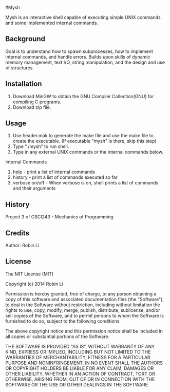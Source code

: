 #Mysh

Mysh is an interactive shell capable of executing simple UNIX 
commands and some implemented internal commands. 

## Background

Goal is to understand how to spawn subprocesses, how to implement
internal commands, and handle errors. Builds upon skills of 
dynamic memory management, text I/O, string manipulation, and
the design and use of structures. 

## Installation

1. Download MinGW to obtain the GNU Compiler Collection(GNU) for compiling C programs. 
2. Download zip file.

## Usage

1. Use header.mak to generate the make file and use the make file to create the executable.
(If executable "mysh" is there, skip this step)
2. Type "./mysh" to run shell.
3. Type in any external UNIX commands or the internal commands below.

Internal Commands
1. help - print a list of internal commands
2. history - print a list of commands executed so far
3. verbose on/off - When verbose is on, shell prints a list of commands and
their arguments

## History

Project 3 of CSCI243 - Mechanics of Programming 

## Credits

Author: Robin Li

## License

The MIT License (MIT)

Copyright (c) 2014 Robin Li

Permission is hereby granted, free of charge, to any person obtaining a copy
of this software and associated documentation files (the "Software"), to deal
in the Software without restriction, including without limitation the rights
to use, copy, modify, merge, publish, distribute, sublicense, and/or sell
copies of the Software, and to permit persons to whom the Software is
furnished to do so, subject to the following conditions:

The above copyright notice and this permission notice shall be included in all
copies or substantial portions of the Software.

THE SOFTWARE IS PROVIDED "AS IS", WITHOUT WARRANTY OF ANY KIND, EXPRESS OR
IMPLIED, INCLUDING BUT NOT LIMITED TO THE WARRANTIES OF MERCHANTABILITY,
FITNESS FOR A PARTICULAR PURPOSE AND NONINFRINGEMENT. IN NO EVENT SHALL THE
AUTHORS OR COPYRIGHT HOLDERS BE LIABLE FOR ANY CLAIM, DAMAGES OR OTHER
LIABILITY, WHETHER IN AN ACTION OF CONTRACT, TORT OR OTHERWISE, ARISING FROM,
OUT OF OR IN CONNECTION WITH THE SOFTWARE OR THE USE OR OTHER DEALINGS IN THE
SOFTWARE.
